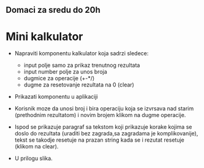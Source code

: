 ## Domaci za sredu do 20h

# Mini kalkulator

* Napraviti komponentu kalkulator  koja sadrzi sledece:
    - input polje samo za prikaz trenutnog rezultata
    - input number polje za unos broja
    - dugmice za operacije (+-*/) 
    - dugme za resetovanje rezultata na 0 (clear)

* Prikazati komponentu u aplikaciji
* Korisnik moze da unosi broj i bira operaciju koja se izvrsava nad starim (prethodnim rezultatom) i novim brojem klikom na dugme operacije.
* Ispod se prikazuje paragraf sa tekstom koji prikazuje korake kojima se doslo do rezultata (uraditi bez zagrada,sa zagradama je komplikovanije), tekst se takodje resetuje na prazan string kada se i rezutat resetuje (klikom na clear).

* U prilogu slika.
